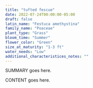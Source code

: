 ```yaml
---
title: "tufted fescue"
date: 2022-07-24T00:00:00-05:00
draft: false
latin_name: "Festuca amethystina"
family_name: "Poaceae"
plant_type: "Grass"
bloom_time: "Summer"
flower_color: "Green"
size_at_maturity: "1-3 ft"
water_needs: "Low"
additional_characteristices_notes: ""
---
```


SUMMARY goes here.

<!--more-->

CONTENT goes here.